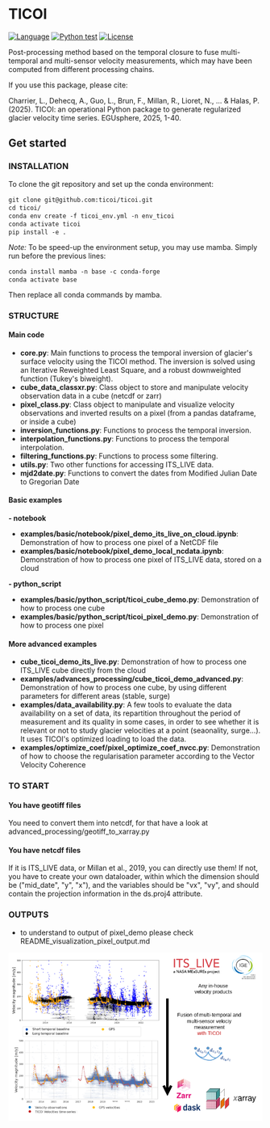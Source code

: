 # TICOI
[![Language](https://img.shields.io/badge/python-3.10%2B-blue.svg?style=flat-square)](https://www.python.org/)
[![Python test](https://github.com/ticoi/ticoi/actions/workflows/python-app.yml/badge.svg?branch=main)](https://github.com/ticoi/ticoi/actions/workflows/python-app.yml)
[![License](https://img.shields.io/badge/license-GPLv3+-blue.svg?style=flat-square)](https://github.com/insarlab/MintPy/blob/main/LICENSE)


Post-processing method based on the temporal closure to fuse multi-temporal and multi-sensor velocity measurements,
which may have been computed from  different processing chains.

If you use this package, please cite:

Charrier, L., Dehecq, A., Guo, L., Brun, F., Millan, R., Lioret, N., ... & Halas, P. (2025). TICOI: an operational Python package to generate regularized glacier velocity time series. EGUsphere, 2025, 1-40.



## Get started

### INSTALLATION

To clone the git repository and set up the conda environment:

```
git clone git@github.com:ticoi/ticoi.git
cd ticoi/
conda env create -f ticoi_env.yml -n env_ticoi
conda activate ticoi
pip install -e .
```

*Note:* To be speed-up the environment setup, you may use mamba. Simply run before the previous lines:

```
conda install mamba -n base -c conda-forge
conda activate base
```

Then replace all conda commands by mamba.

### STRUCTURE

#### Main code

* **core.py**: Main functions to process the temporal inversion of glacier's surface velocity using
  the TICOI method. The inversion is solved using an Iterative Reweighted Least Square, and a robust downweighted
  function (Tukey's biweight).
* **cube_data_classxr.py**: Class object to store and manipulate velocity observation data in a cube (netcdf or zarr)
* **pixel_class.py**: Class object to manipulate and visualize velocity observations and inverted results on a pixel (from a pandas dataframe, or inside a cube)
* **inversion_functions.py**: Functions to process the temporal inversion.
* **interpolation_functions.py**: Functions to process the temporal interpolation.
* **filtering_functions.py**: Functions to process some filtering.
* **utils.py**: Two other functions for accessing ITS_LIVE data.
* **mjd2date.py**: Functions to convert the dates from Modified Julian Date to Gregorian Date

#### Basic examples

**- notebook**
* **examples/basic/notebook/pixel_demo_its_live_on_cloud.ipynb**: Demonstration of how to process one pixel of a NetCDF file
* **examples/basic/notebook/pixel_demo_local_ncdata.ipynb**: Demonstration of how to process one pixel of ITS_LIVE data, stored on a cloud

**- python_script**
* **examples/basic/python_script/ticoi_cube_demo.py**: Demonstration of how to process one cube
* **examples/basic/python_script/ticoi_pixel_demo.py**: Demonstration of how to process one pixel


#### More advanced examples

* **cube_ticoi_demo_its_live.py**: Demonstration of how to process one ITS_LIVE cube directly from the cloud
* **examples/advances_processing/cube_ticoi_demo_advanced.py**: Demonstration of how to process one cube, by using different parameters for different areas (stable, surge)
* **examples/data_availability.py**: A few tools to evaluate the data availability on a set of data, its repartition throughout the period of measurement and its quality
in some cases, in order to see whether it is relevant or not to study glacier velocities at a point (seaonality, surge...). It uses
TICOI's optimized loading to load the data.
* **examples/optimize_coef/pixel_optimize_coef_nvcc.py**: Demonstration of how to choose the regularisation parameter according to the Vector Velocity Coherence

### TO START

#### You have geotiff files
You need to convert them into netcdf, for that have a look at advanced_processing/geotiff_to_xarray.py

#### You have netcdf files
If it is ITS_LIVE data, or Millan et al., 2019, you can directly use them!
If not, you have to create your own dataloader, within which the dimension should be ("mid_date", "y", "x"), and the variables should be "vx", "vy", and should contain the projection information in the ds.proj4 attribute.

### OUTPUTS
* to understand to output of pixel_demo please check README_visualization_pixel_output.md


<p align="center">
  <img src="examples/image/TICOI_workflow.png" alt="TICOI Workflow" width="800"/>
</p>

[packaging guide]: https://packaging.python.org

[distribution tutorial]: https://packaging.python.org/tutorials/packaging-projects/

[src]: https://github.com/pypa/sampleproject

[rst]: http://docutils.sourceforge.net/rst.html

[md]: https://tools.ietf.org/html/rfc7764#section-3.5 "CommonMark variant"

[md use]: https://packaging.python.org/specifications/core-metadata/#description-content-type-optional
